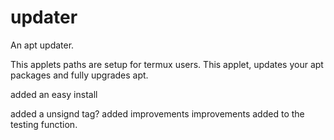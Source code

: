 # updater
An apt updater.

This applets paths are setup for termux users.
This applet, updates your apt packages and fully upgrades apt.

added an easy install

added a unsignd tag?
added improvements
improvements added to the testing function.
